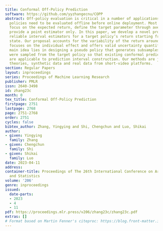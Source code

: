 ```yaml
---
title: Conformal Off-Policy Prediction
software: https://github.com/yyzhangecnu/COPP
abstract: Off-policy evaluation is critical in a number of applications where new
  policies need to be evaluated offline before online deployment. Most existing methods
  focus on the expected return, define the target parameter through averaging and
  provide a point estimator only. In this paper, we develop a novel procedure to produce
  reliable interval estimators for a target policy’s return starting from any initial
  state. Our proposal accounts for the variability of the return around its expectation,
  focuses on the individual effect and offers valid uncertainty quantification. Our
  main idea lies in designing a pseudo policy that generates subsamples as if they
  were sampled from the target policy so that existing conformal prediction algorithms
  are applicable to prediction interval construction. Our methods are justified by
  theories, synthetic data and real data from short-video platforms.
section: Regular Papers
layout: inproceedings
series: Proceedings of Machine Learning Research
publisher: PMLR
issn: 2640-3498
id: zhang23c
month: 0
tex_title: Conformal Off-Policy Prediction
firstpage: 2751
lastpage: 2768
page: 2751-2768
order: 2751
cycles: false
bibtex_author: Zhang, Yingying and Shi, Chengchun and Luo, Shikai
author:
- given: Yingying
  family: Zhang
- given: Chengchun
  family: Shi
- given: Shikai
  family: Luo
date: 2023-04-11
address:
container-title: Proceedings of The 26th International Conference on Artificial Intelligence
  and Statistics
volume: '206'
genre: inproceedings
issued:
  date-parts:
  - 2023
  - 4
  - 11
pdf: https://proceedings.mlr.press/v206/zhang23c/zhang23c.pdf
extras: []
# Format based on Martin Fenner's citeproc: https://blog.front-matter.io/posts/citeproc-yaml-for-bibliographies/
---
```

